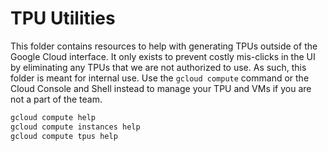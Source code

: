 # TPU Utilities

This folder contains resources to help with generating TPUs outside of the
Google Cloud interface. It only exists to prevent costly mis-clicks in the UI
by eliminating any TPUs that we are not authorized to use. As such, this folder
is meant for internal use. Use the `gcloud compute` command or the Cloud Console
and Shell instead to manage your TPU and VMs if you are not a part of the team.

```sh
gcloud compute help
gcloud compute instances help
gcloud compute tpus help
```
